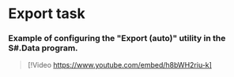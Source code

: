 # Export task

### Example of configuring the "Export (auto)" utility in the S\#.Data program.

> [!Video https://www.youtube.com/embed/h8bWH2riu-k]
